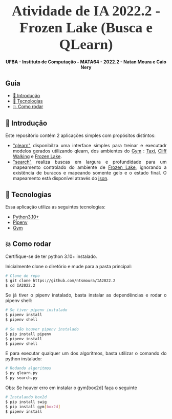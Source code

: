 
<!-- Logo -->

<h1 align="center" style="font-family: Ubuntu; font-size: 45px; color: #333; margin-bottom: 0">
  Atividade de IA 2022.2 - Frozen Lake (Busca e QLearn)
</h1>

<!-- Description -->

<h4 align="center">
	UFBA - Instituto de Computação - MATA64 - 2022.2 - Natan Moura e Caio Nery
</h4>

<!-- Summary -->

<h2>Guia</h2>

- [:book: Introdução](#book-introdução)
- [:rocket: Tecnologias](#rocket-tecnologias)
- [:boom: Como rodar](#boom-como-rodar)

<a id="doc"></a>

<div align="justify">

<a id="introdução"></a>

## :book: Introdução

Este repositório contém 2 aplicações simples com propósitos distintos:
- ["qlearn"](https://github.com/ntsmoura/IA2022.2/blob/master/qlearn.py) disponibilza uma interface simples para treinar e executadr modelos gerados utilizando qlearn, dos ambientes do [Gym](https://www.gymlibrary.dev/content/basic_usage/) : [Taxi](https://www.gymlibrary.dev/environments/toy_text/taxi/), [Cliff Walking](https://www.gymlibrary.dev/environments/toy_text/cliff_walking/) e [Frozen Lake](https://www.gymlibrary.dev/environments/toy_text/frozen_lake/).
- ["search"](https://github.com/ntsmoura/IA2022.2/blob/master/search.py) realiza buscas em largura e profundidade para um mapeamento controlado do ambiente de [Frozen Lake](https://www.gymlibrary.dev/environments/toy_text/frozen_lake/), ignorando a existência de buracos e mapeando somente gelo e o estado final. O mapeamento está disponível através do [json](https://github.com/ntsmoura/IA2022.2/blob/master/frozen_lake_mapping.json).

<a id="tecnologias"></a>

## :rocket: Tecnologias

Essa aplicação utiliza as seguintes tecnologias:

- [Python3.10+](https://www.python.org/downloads/)
- [Pipenv](https://pypi.org/project/pipenv/)
- [Gym](https://www.gymlibrary.dev/)

<a id="como-executar"></a>

## :boom: Como rodar

Certifique-se de ter python 3.10+ instalado.

Inicialmente clone o diretório e mude para a pasta principal:

```sh
# Clone de repo
$ git clone https://github.com/ntsmoura/IA2022.2
$ cd IA2022.2

```

Se já tiver o pipenv instalado, basta instalar as dependências e rodar o pipenv shell:

```sh
# Se tiver pipenv instalado
$ pipenv install
$ pipenv shell
	
# Se não houver pipenv instalado
$ pip install pipenv
$ pipenv install
$ pipenv shell
```	


E para executar qualquer um dos algoritmos, basta utilizar o comando do python instalado:

```sh
# Rodando algoritmos
$ py qlearn.py
$ py search.py
```

Obs: Se houver erro em instalar o gym[box2d] faça o seguinte
	
```sh
# Instalando box2d
$ pip install swig
$ pip install gym[box2d]
$ pipenv install
```
	
</div>


